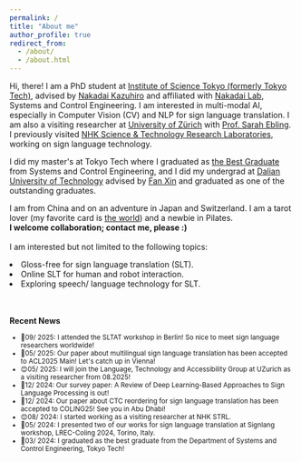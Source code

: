 ```yaml
---
permalink: /
title: "About me"
author_profile: true
redirect_from: 
  - /about/
  - /about.html
---
```


Hi, there! I am a PhD student at [Institute of Science Tokyo (formerly Tokyo Tech)](https://www.titech.ac.jp/english?), advised by [Nakadai Kazuhiro](https://scholar.google.fr/citations?user=SBBBYM8AAAAJ&hl=en) and affiliated with [Nakadai Lab](https://www.ra.sc.e.titech.ac.jp/en/), Systems and Control Engineering. I am interested in multi-modal AI, especially in Computer Vision (CV) and NLP for sign language translation. I am also a visiting researcher at [University of Zürich](https://www.cl.uzh.ch/en/research-groups/accessibility.html) with [Prof. Sarah Ebling](https://www.cl.uzh.ch/en/research-groups/accessibility/team/current-members/ebling.html). I previously visited [NHK Science & Technology Research Laboratories](https://www.nhk.or.jp/strl/english/vision/2_1.html), working on sign language technology.



I did my master's at Tokyo Tech where I graduated as [the Best Graduate](https://www.openbadge-global.com/ns/portal/openbadge/public/assertions/detail/QXgwK3JENW1yRGZURkJML0RIVXphZz09) from Systems and Control Engineering, and I did my undergrad at [Dalian University of Technology](https://en.dlut.edu.cn/) advised by [Fan Xin](https://scholar.google.com/citations?user=vLN1njoAAAAJ&hl=en) and graduated as one of the outstanding graduates.

I am from China and on an adventure in Japan and Switzerland. I am a tarot lover (my favorite card is [the world](https://en.wikipedia.org/wiki/The_World_%28tarot_card%29)) and a newbie in Pilates.<br>
<b> I welcome collaboration; contact me, please :) </b> <br><br>
I am interested  but not limited to the following topics:<br>
<li> Gloss-free for sign language translation (SLT). </li>
<li> Online SLT for human and robot interaction. </li>
<li> Exploring speech/ language technology for SLT. </li><br><br>

<b> Recent News </b> <br>
<ul style="font-size: smaller;">
  <li>🎉09/ 2025: I attended the SLTAT workshop in Berlin! So nice to meet sign language researchers worldwide!</li>
  <li>🎉05/ 2025: Our paper about multilingual sign language translation has been accepted to ACL2025 Main! Let's catch up in Vienna! </li>
  <li>😊05/ 2025: I will join the Language, Technology and Accessibility Group at UZurich as a visiting researcher from 08.2025! </li>
  <li>🎉12/ 2024: Our survey paper:  A Review of Deep Learning-Based Approaches to Sign Language Processing is out! </li>
  <li>🎉12/ 2024: Our paper about CTC reordering for sign language translation has been accepted to COLING25! See you in Abu Dhabi!</li>
  <li>😊08/ 2024: I started working as a visiting researcher at NHK STRL.</li>
  <li>🎉05/ 2024: I presented two of our works for sign language translation at Signlang workshop, LREC-Coling 2024, Torino, Italy.</li>
  <li>🎉03/ 2024: I graduated as the best graduate from the Department of Systems and Control Engineering, Tokyo Tech!</li>
</ul>


